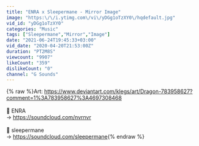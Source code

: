 ```yaml
---
title: "ENRA x Sleepermane - Mirror Image"
image: "https:\/\/i.ytimg.com\/vi\/yDGg1oTzXY0\/hqdefault.jpg"
vid_id: "yDGg1oTzXY0"
categories: "Music"
tags: ["Sleepermane","Mirror","Image"]
date: "2021-06-24T19:45:33+03:00"
vid_date: "2020-04-20T21:53:00Z"
duration: "PT2M8S"
viewcount: "9907"
likeCount: "359"
dislikeCount: "0"
channel: "G Sounds"
---
```

{% raw %}Art: <a rel="nofollow" target="blank" href="https://www.deviantart.com/klegs/art/Dragon-783958627?comment=1%3A783958627%3A4697308468">https://www.deviantart.com/klegs/art/Dragon-783958627?comment=1%3A783958627%3A4697308468</a><br /><br />🎵 ENRA<br />→ <a rel="nofollow" target="blank" href="https://soundcloud.com/nvrnvr">https://soundcloud.com/nvrnvr</a><br /><br />🎵 sleepermane<br />→ <a rel="nofollow" target="blank" href="https://soundcloud.com/sleepermane">https://soundcloud.com/sleepermane</a>{% endraw %}
